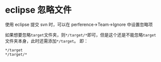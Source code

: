 # eclipse 忽略文件

使用 eclipse 提交 svn 时，可以在 perference->Team->Ignore 中设置忽略项

如果想要忽略`target`文件夹，则`*/target/*`即可，但是这个还是不能忽略`target`文件夹本身，此时还需添加`*/target`。
即：
```shell
*/target
*/target/*
```